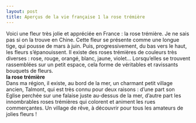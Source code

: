 ```yaml
---
layout: post
title: Aperçus de la vie française 1 la rose trémière
---
```


<p>Voici une fleur très jolie et appréciée en France : la rose trémière. Je ne sais pas si on la trouve en Chine. Cette fleur se présente comme une longue tige, qui pousse de mars à juin. Puis, progressivement, du bas vers le haut, les fleurs s’épanouissent. Il existe des roses trémières de couleurs très diverses : rose, rouge, orangé, blanc, jaune, violet… Lorsqu’elles se trouvent rassemblées sur un petit espace, cela forme de véritables et ravissants bouquets de fleurs.<br /><a href="/node/68"></a><strong>la rose trémière</strong><br />Dans ma région, il existe, au bord de la mer, un charmant petit village ancien, Talmont, qui est très connu pour deux raisons : d’une part son Eglise perchée sur une falaise juste au-dessus de la mer, d’autre part les innombrables roses trémières qui colorent et animent les rues commerçantes. Un village de rêve, à découvrir pour tous les amateurs de jolies fleurs !</p>
